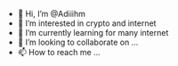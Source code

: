 - 👋 Hi, I’m @Adiiihm
- 👀 I’m interested in crypto and internet
- 🌱 I’m currently learning for many internet
- 💞️ I’m looking to collaborate on ...
- 📫 How to reach me ...

<!---
Adiiihm/Adiiihm is a ✨ special ✨ repository because its `README.md` (this file) appears on your GitHub profile.
You can click the Preview link to take a look at your changes.
--->
